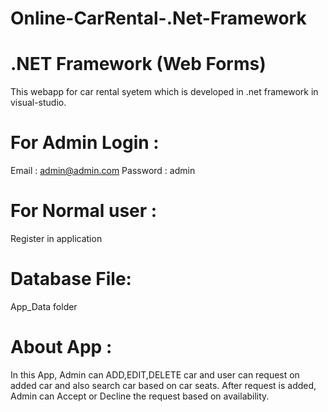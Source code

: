 # Online-CarRental-.Net-Framework
# .NET Framework (Web Forms)

This webapp for car rental syetem which is developed in .net framework in visual-studio.

# For Admin Login :
Email : admin@admin.com
Password : admin

# For Normal user :
Register in application

# Database File:
App_Data folder

# About App :
In this App, Admin can ADD,EDIT,DELETE car and user can request on added car and also search car based on car seats.
After request is added, Admin can Accept or Decline the request based on availability.
